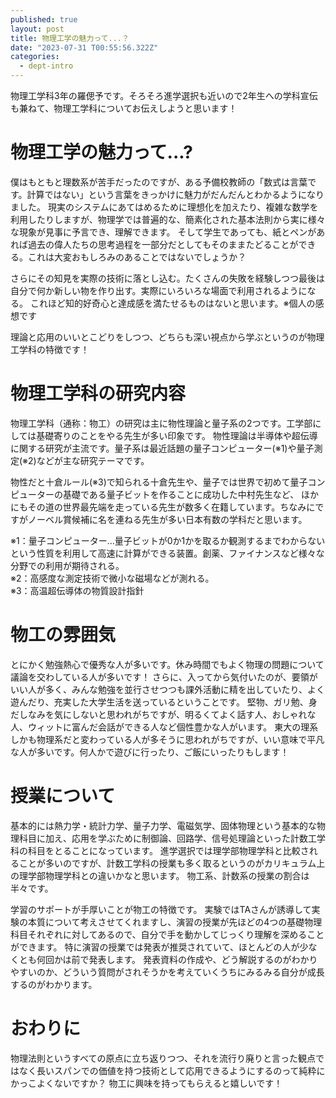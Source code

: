 ```yaml
---
published: true
layout: post
title: 物理工学の魅力って...？
date: "2023-07-31 T00:55:56.322Z"
categories:
  - dept-intro
---
```


物理工学科3年の羅偲予です。そろそろ進学選択も近いので2年生への学科宣伝も兼ねて、物理工学科についてお伝えしようと思います！


# 物理工学の魅力って...?
僕はもともと理数系が苦手だったのですが、ある予備校教師の「数式は言葉です。計算ではない」という言葉をきっかけに魅力がだんだんとわかるようになりました。
現実のシステムにあてはめるために理想化を加えたり、複雑な数学を利用したりしますが、物理学では普遍的な、簡素化された基本法則から実に様々な現象が見事に予言でき、理解できます。
そして学生であっても、紙とペンがあれば過去の偉人たちの思考過程を一部分だとしてもそのままたどることができる。これは大変おもしろみのあることではないでしょうか？

さらにその知見を実際の技術に落とし込む。たくさんの失敗を経験しつつ最後は自分で何か新しい物を作り出す。実際にいろいろな場面で利用されるようになる。
これほど知的好奇心と達成感を満たせるものはないと思います。※個人の感想です

理論と応用のいいとこどりをしつつ、どちらも深い視点から学ぶというのが物理工学科の特徴です！


# 物理工学科の研究内容
物理工学科（通称：物工）の研究は主に物性理論と量子系の2つです。​工学部にしては基礎寄りのことをやる先生が多い印象です。
物性理論は半導体や超伝導に関する研究が主流です。量子系は最近話題の量子コンピューター(※1)や量子測定(※2)などが主な研究テーマです。

物性だと十倉ルール(※3)で知られる十倉先生や、量子では世界で初めて量子コンピューターの基礎である量子ビットを作ることに成功した中村先生など、
ほかにもその道の世界最先端を走っている先生が数多く在籍しています。ちなみにですがノーベル賞候補に名を連ねる先生が多い日本有数の学科だと思います。

※1：量子コンピューター​…​量子ビットが0か1かを取るか観測するまでわからないという性質を利用して高速に計算ができる装置。創薬、ファイナンスなど様々な分野での利用が期待される。
<br>
※2：高感度な測定技術で微小な磁場などが測れる。
<br>
※3：高温超伝導体の物質設計指針


# 物工の雰囲気
とにかく勉強熱心で優秀な人が多いです。休み時間でもよく物理の問題について議論を交わしている人が多いです！
さらに、入ってから気付いたのが、要領がいい人が多く、みんな勉強を並行させつつも課外活動に精を出していたり、よく遊んだり、充実した大学生活を送っているということです。
堅物、ガリ勉、身だしなみを気にしないと思われがちですが、明るくてよく話す人、おしゃれな人、ウィットに富んだ会話ができる人など個性豊かな人がいます。
東大の理系しかも物理系だと変わっている人が多そうに思われがちですが、いい意味で平凡な人が多いです。何人かで遊びに行ったり、ご飯にいったりもします！


# 授業について
基本的には熱力学・統計力学、量子力学、電磁気学、固体物理という基本的な物理科目に加え、応用を学ぶために制御論、回路学、信号処理論といった計数工学科の科目をとることになっています。
進学選択では理学部物理学科と比較されることが多いのですが、計数工学科の授業も多く取るというのがカリキュラム上の理学部物理学科との違いかなと思います。
物工系、計数系の授業の割合は半々です。

学習のサポートが手厚いことが物工の特徴です。
実験ではTAさんが誘導して実験の本質について考えさせてくれますし、演習の授業が先ほどの4つの基礎物理科目それぞれに対してあるので、自分で手を動かしてじっくり理解を深めることができます。
特に演習の授業では発表が推奨されていて、ほとんどの人が少なくとも何回かは前で発表します。
発表資料の作成や、どう解説するのがわかりやすいのか、どういう質問がされそうかを考えていくうちにみるみる自分が成長するのがわかります。


# おわりに
物理法則というすべての原点に立ち返りつつ、それを流行り廃りと言った観点ではなく長いスパンでの価値を持つ技術として応用できるようにするのって純粋にかっこよくないですか？
物工に興味を持ってもらえると嬉しいです！
